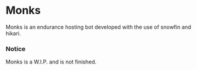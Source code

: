 # Monks
Monks is an endurance hosting bot developed with the use of snowfin and hikari.

### Notice
Monks is a W.I.P. and is not finished.
